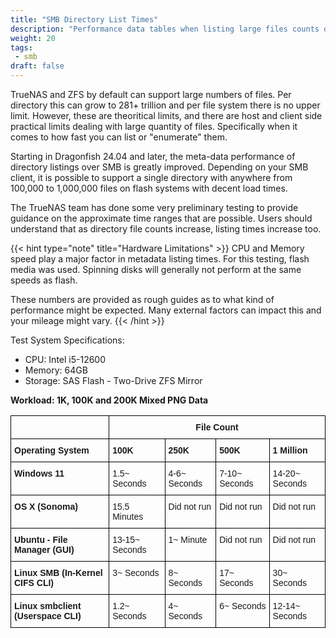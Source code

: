 ```yaml
---
title: "SMB Directory List Times"
description: "Performance data tables when listing large files counts over SMB."
weight: 20
tags:
 - smb
draft: false
---
```

<style type="text/css">
.tg  {border-collapse:collapse;border-spacing:0;}
.tg td{border-color:black;border-style:solid;border-width:1px;font-family:Arial, sans-serif;font-size:14px;
  overflow:hidden;padding:10px 5px;word-break:normal;}
.tg th{border-color:black;border-style:solid;border-width:1px;font-family:Arial, sans-serif;font-size:14px;
  font-weight:normal;overflow:hidden;padding:10px 5px;word-break:normal;}
.tg .tg-1wig{font-weight:bold;text-align:left;vertical-align:top}
.tg .tg-0lax{text-align:left;vertical-align:top}
</style>

TrueNAS and ZFS by default can support large numbers of files. Per directory this can grow to 281+ trillion and per file system there is no upper limit. However,
these are theoritical limits, and there are host and client side practical limits dealing with large quantity of files. Specifically when it comes to how fast you can
list or "enumerate" them.

Starting in Dragonfish 24.04 and later, the meta-data performance of directory listings over SMB is greatly improved.
Depending on your SMB client, it is possible to support a single directory with anywhere from 100,000 to 1,000,000 files on flash systems with decent load times.

The TrueNAS team has done some very preliminary testing to provide guidance on the approximate time ranges that are possible.
Users should understand that as directory file counts increase, listing times increase too.

{{< hint type="note" title="Hardware Limitations" >}}
CPU and Memory speed play a major factor in metadata listing times.
For this testing, flash media was used.
Spinning disks will generally not perform at the same speeds as flash.

These numbers are provided as rough guides as to what kind of performance might be expected.
Many external factors can impact this and your mileage might vary.
{{< /hint >}}

Test System Specifications:
* CPU: Intel i5-12600
* Memory: 64GB
* Storage: SAS Flash - Two-Drive ZFS Mirror

**Workload: 1K, 100K and 200K Mixed PNG Data**

<table class="tg">
<thead>
  <tr>
    <th class="tg-1wig" rowspan="1"></th>
    <th class="tg-1wig" colspan="4" style="text-align:center;">File Count</th>
  </tr>
  <tr>
    <td class="tg-1wig">Operating System</td>
    <td class="tg-1wig">100K</td>
    <td class="tg-1wig">250K</td>
    <td class="tg-1wig">500K</td>
    <td class="tg-1wig">1 Million</td>
  </tr>
</thead>
<tbody>
  <tr>
    <td class="tg-1wig">Windows 11</td>
    <td class="tg-0lax">1.5~ Seconds</td>
    <td class="tg-0lax">4-6~ Seconds</td>
    <td class="tg-0lax">7-10~ Seconds</td>
    <td class="tg-0lax">14-20~ Seconds</td>
  </tr>
  <tr>
    <td class="tg-1wig">OS X (Sonoma)</td>
    <td class="tg-0lax">15.5 Minutes</td>
    <td class="tg-0lax">Did not run</td>
    <td class="tg-0lax">Did not run</td>
    <td class="tg-0lax">Did not run</td>
  </tr>
  <tr>
    <td class="tg-1wig">Ubuntu - File Manager (GUI)</td>
    <td class="tg-0lax">13-15~ Seconds</td>
    <td class="tg-0lax">1~ Minute</td>
    <td class="tg-0lax">Did not run</td>
    <td class="tg-0lax">Did not run</td>
  </tr>
  <tr>
    <td class="tg-1wig">Linux SMB (In-Kernel CIFS CLI)</td>
    <td class="tg-0lax">3~ Seconds</td>
    <td class="tg-0lax">8~ Seconds</td>
    <td class="tg-0lax">17~ Seconds</td>
    <td class="tg-0lax">30~ Seconds</td>
  </tr>
  <tr>
    <td class="tg-1wig">Linux smbclient (Userspace CLI)</td>
    <td class="tg-0lax">1.2~ Seconds</td>
    <td class="tg-0lax">4~ Seconds</td>
    <td class="tg-0lax">6~ Seconds</td>
    <td class="tg-0lax">12-14~ Seconds</td>
  </tr>
</tbody>
</table>
